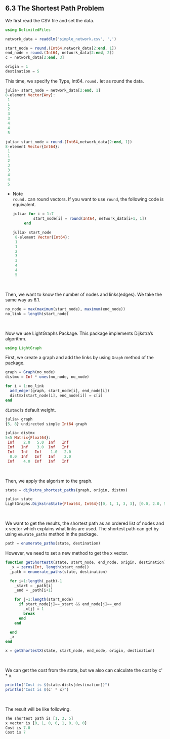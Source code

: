 ## 6.3 The Shortest Path Problem  
We first read the CSV file and set the data.  
```julia
using DelimitedFiles

network_data = readdlm("simple_network.csv", ',')

start_node = round.(Int64,network_data[2:end, 1])
end_node = round.(Int64, network_data[2:end, 2])
c = network_data[2:end, 3]

origin = 1
destination = 5
```

This time, we specify the Type, Int64. ```round.``` let as round the data.  
```julia
julia> start_node = network_data[2:end, 1]
8-element Vector{Any}:
 1
 1
 2
 3
 3
 4
 4
 5
```
```julia
julia> start_node = round.(Int64,network_data[2:end, 1])
8-element Vector{Int64}:
 1
 1
 2
 3
 3
 4
 4
 5
```
- Note  
  ```round.``` can round vectors. If you want to use ```round```, the following code is equivalent.  
  ```julia
  julia> for i = 1:7
           start_node[i] = round(Int64, network_data[i+1, 1])
       end
  
  julia> start_node
   8-element Vector{Int64}:
   1
   1
   2
   3
   3
   4
   4
   5
  ```
<br>

Then, we want to know the number of nodes and links(edges). We take the same way as 6.1.  
```julia
no_node = max(maximum(start_node), maximum(end_node))
no_link = length(start_node)
```
<br>

Now we use LightGraphs Package. This package implements Dijkstra’s algorithm.  
```julia
using LightGraph
```
First, we create a graph and add the links by using ```Graph``` method of the package.  
```julia
graph = Graph(no_node)
distmx = Inf * ones(no_node, no_node)

for i = 1:no_link
  add_edge!(graph, start_node[i], end_node[i])
  distmx[start_node[i], end_node[i]] = c[i]
end
```
```distmx``` is default weight.  
```julia
julia> graph
{5, 8} undirected simple Int64 graph

julia> distmx
5×5 Matrix{Float64}:
 Inf    2.0   5.0  Inf   Inf
 Inf   Inf    3.0  Inf   Inf
 Inf   Inf   Inf    1.0   2.0
  0.0  Inf   Inf   Inf    2.0
 Inf    4.0  Inf   Inf   Inf
```
<br>

Then, we apply the algorism to the graph.  
```julia
state = dijkstra_shortest_paths(graph, origin, distmx)
```
```julia
julia> state
LightGraphs.DijkstraState{Float64, Int64}([0, 1, 1, 3, 3], [0.0, 2.0, 5.0, 6.0, 7.0], [Int64[], Int64[], Int64[], Int64[], Int64[]], [1.0, 1.0, 2.0, 2.0, 2.0], Int64[])
```
<br>

We want to get the results, the shortest path as an ordered list of nodes and x vector which explains what links are used. The shortest path can get by using ```emurate_paths``` method in the package.  
```julia
path = enumerate_paths(state, destination)
```
However, we need to set a new method to get the x vector.  
```julia
function getShortestX(state, start_node, end_node, origin, destination)
  _x = zeros(Int, length(start_node))
  _path = enumerate_paths(state, destination)

  for i=1:length(_path)-1
    _start = _path[i]
    _end = _path[i+1]

    for j=1:length(start_node)
      if start_node[j]==_start && end_node[j]==_end
        _x[j] = 1
        break
      end
    end

  end
  _x
end
```
```julia
x = getShortestX(state, start_node, end_node, origin, destination)
```
<br>

We can get the cost from the state, but we also can calculate the cost by c' * x.  
```julia
println("Cost is $(state.dists[destination])")
println("Cost is $(c' * x)")
```
<br>

The result will be like following.  
```julia
The shortest path is [1, 3, 5]
x vector is [0, 1, 0, 0, 1, 0, 0, 0]
Cost is 7.0
Cost is 7
```
